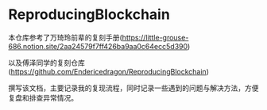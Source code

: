 # ReproducingBlockchain

本仓库参考了万琦玲前辈的复刻手册(https://little-grouse-686.notion.site/2aa24579f7ff426ba9aa0c64ecc5d390)

以及傅泽同学的复刻仓库(https://github.com/Endericedragon/ReproducingBlockchain)

撰写该文档，主要记录我的复现流程，同时记录一些遇到的问题与解决方法，方便复盘和排查异常情况。